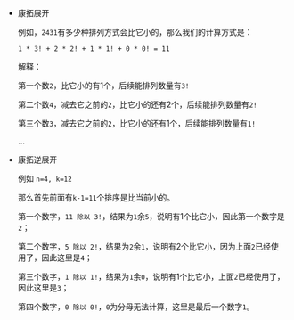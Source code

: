 * 康拓展开

    例如，`2431`有多少种排列方式会比它小的，那么我们的计算方式是：
    
    `1 * 3! + 2 * 2! + 1 * 1! + 0 * 0! = 11`
    
    解释：
    
    第一个数`2`，比它小的有1个，后续能排列数量有`3!`
    
    第二个数`4`，减去它之前的`2`，比它小的还有2个，后续能排列数量有`2!`
    
    第三个数`3`，减去它之前的`2`，比它小的还有1个，后续能排列数量有`1!`
    
    ...

* 康拓逆展开

    例如 `n=4, k=12`
    
    那么首先前面有`k-1=11`个排序是比当前小的。
    
    第一个数字，`11 除以 3!`，结果为`1`余`5`，说明有1个比它小，因此第一个数字是`2`；
    
    第二个数字，`5 除以 2!`，结果为`2`余`1`，说明有2个比它小，因为上面`2`已经使用了，因此这里是`4`；
    
    第三个数字，`1 除以 1!`，结果为`1`余`0`，说明有1个比它小，上面`2`已经使用了，因此这里是`3`；
    
    第四个数字，`0 除以 0!`，`0`为分母无法计算，这里是最后一个数字`1`。